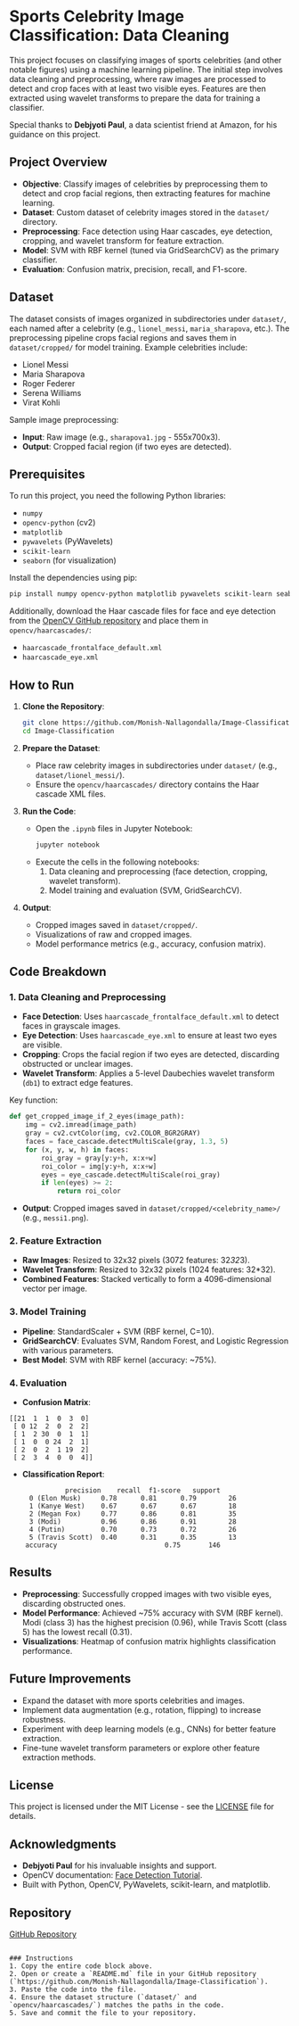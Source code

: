 # Sports Celebrity Image Classification: Data Cleaning

This project focuses on classifying images of sports celebrities (and other notable figures) using a machine learning pipeline. The initial step involves data cleaning and preprocessing, where raw images are processed to detect and crop faces with at least two visible eyes. Features are then extracted using wavelet transforms to prepare the data for training a classifier.

Special thanks to **Debjyoti Paul**, a data scientist friend at Amazon, for his guidance on this project.

## Project Overview

- **Objective**: Classify images of celebrities by preprocessing them to detect and crop facial regions, then extracting features for machine learning.
- **Dataset**: Custom dataset of celebrity images stored in the `dataset/` directory.
- **Preprocessing**: Face detection using Haar cascades, eye detection, cropping, and wavelet transform for feature extraction.
- **Model**: SVM with RBF kernel (tuned via GridSearchCV) as the primary classifier.
- **Evaluation**: Confusion matrix, precision, recall, and F1-score.

## Dataset

The dataset consists of images organized in subdirectories under `dataset/`, each named after a celebrity (e.g., `lionel_messi`, `maria_sharapova`, etc.). The preprocessing pipeline crops facial regions and saves them in `dataset/cropped/` for model training. Example celebrities include:
- Lionel Messi
- Maria Sharapova
- Roger Federer
- Serena Williams
- Virat Kohli

Sample image preprocessing:
- **Input**: Raw image (e.g., `sharapova1.jpg` - 555x700x3).
- **Output**: Cropped facial region (if two eyes are detected).

## Prerequisites

To run this project, you need the following Python libraries:
- `numpy`
- `opencv-python` (cv2)
- `matplotlib`
- `pywavelets` (PyWavelets)
- `scikit-learn`
- `seaborn` (for visualization)

Install the dependencies using pip:
```bash
pip install numpy opencv-python matplotlib pywavelets scikit-learn seaborn
```

Additionally, download the Haar cascade files for face and eye detection from the [OpenCV GitHub repository](https://github.com/opencv/opencv/tree/master/data/haarcascades) and place them in `opencv/haarcascades/`:
- `haarcascade_frontalface_default.xml`
- `haarcascade_eye.xml`

## How to Run

1. **Clone the Repository**:
   ```bash
   git clone https://github.com/Monish-Nallagondalla/Image-Classification.git
   cd Image-Classification
   ```

2. **Prepare the Dataset**:
   - Place raw celebrity images in subdirectories under `dataset/` (e.g., `dataset/lionel_messi/`).
   - Ensure the `opencv/haarcascades/` directory contains the Haar cascade XML files.

3. **Run the Code**:
   - Open the `.ipynb` files in Jupyter Notebook:
     ```bash
     jupyter notebook
     ```
   - Execute the cells in the following notebooks:
     1. Data cleaning and preprocessing (face detection, cropping, wavelet transform).
     2. Model training and evaluation (SVM, GridSearchCV).

4. **Output**:
   - Cropped images saved in `dataset/cropped/`.
   - Visualizations of raw and cropped images.
   - Model performance metrics (e.g., accuracy, confusion matrix).

## Code Breakdown

### 1. Data Cleaning and Preprocessing
- **Face Detection**: Uses `haarcascade_frontalface_default.xml` to detect faces in grayscale images.
- **Eye Detection**: Uses `haarcascade_eye.xml` to ensure at least two eyes are visible.
- **Cropping**: Crops the facial region if two eyes are detected, discarding obstructed or unclear images.
- **Wavelet Transform**: Applies a 5-level Daubechies wavelet transform (`db1`) to extract edge features.

Key function:
```python
def get_cropped_image_if_2_eyes(image_path):
    img = cv2.imread(image_path)
    gray = cv2.cvtColor(img, cv2.COLOR_BGR2GRAY)
    faces = face_cascade.detectMultiScale(gray, 1.3, 5)
    for (x, y, w, h) in faces:
        roi_gray = gray[y:y+h, x:x+w]
        roi_color = img[y:y+h, x:x+w]
        eyes = eye_cascade.detectMultiScale(roi_gray)
        if len(eyes) >= 2:
            return roi_color
```

- **Output**: Cropped images saved in `dataset/cropped/<celebrity_name>/` (e.g., `messi1.png`).

### 2. Feature Extraction
- **Raw Images**: Resized to 32x32 pixels (3072 features: 32*32*3).
- **Wavelet Transform**: Resized to 32x32 pixels (1024 features: 32*32).
- **Combined Features**: Stacked vertically to form a 4096-dimensional vector per image.

### 3. Model Training
- **Pipeline**: StandardScaler + SVM (RBF kernel, C=10).
- **GridSearchCV**: Evaluates SVM, Random Forest, and Logistic Regression with various parameters.
- **Best Model**: SVM with RBF kernel (accuracy: ~75%).

### 4. Evaluation
- **Confusion Matrix**:
```
[[21  1  1  0  3  0]
 [ 0 12  2  0  2  2]
 [ 1  2 30  0  1  1]
 [ 1  0  0 24  2  1]
 [ 2  0  2  1 19  2]
 [ 2  3  4  0  0  4]]
```
- **Classification Report**:
```
              precision    recall  f1-score   support
     0 (Elon Musk)     0.78      0.81      0.79        26
     1 (Kanye West)    0.67      0.67      0.67        18
     2 (Megan Fox)     0.77      0.86      0.81        35
     3 (Modi)          0.96      0.86      0.91        28
     4 (Putin)         0.70      0.73      0.72        26
     5 (Travis Scott)  0.40      0.31      0.35        13
    accuracy                           0.75       146
```

## Results

- **Preprocessing**: Successfully cropped images with two visible eyes, discarding obstructed ones.
- **Model Performance**: Achieved ~75% accuracy with SVM (RBF kernel). Modi (class 3) has the highest precision (0.96), while Travis Scott (class 5) has the lowest recall (0.31).
- **Visualizations**: Heatmap of confusion matrix highlights classification performance.

## Future Improvements

- Expand the dataset with more sports celebrities and images.
- Implement data augmentation (e.g., rotation, flipping) to increase robustness.
- Experiment with deep learning models (e.g., CNNs) for better feature extraction.
- Fine-tune wavelet transform parameters or explore other feature extraction methods.

## License

This project is licensed under the MIT License - see the [LICENSE](LICENSE) file for details.

## Acknowledgments

- **Debjyoti Paul** for his invaluable insights and support.
- OpenCV documentation: [Face Detection Tutorial](https://opencv-python-tutroals.readthedocs.io/en/latest/py_tutorials/py_objdetect/py_face_detection/py_face_detection.html).
- Built with Python, OpenCV, PyWavelets, scikit-learn, and matplotlib.

## Repository

[GitHub Repository](https://github.com/Monish-Nallagondalla/Image-Classification)
```

### Instructions
1. Copy the entire code block above.
2. Open or create a `README.md` file in your GitHub repository (`https://github.com/Monish-Nallagondalla/Image-Classification`).
3. Paste the code into the file.
4. Ensure the dataset structure (`dataset/` and `opencv/haarcascades/`) matches the paths in the code.
5. Save and commit the file to your repository.
